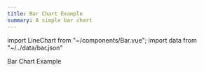 ```yaml
---
title: Bar Chart Example
summary: A simple bar chart
---
```

import LineChart from "~/components/Bar.vue";
import data from "~/../data/bar.json"

Bar Chart Example

<bar-chart :chartData="data"></bar-chart>
